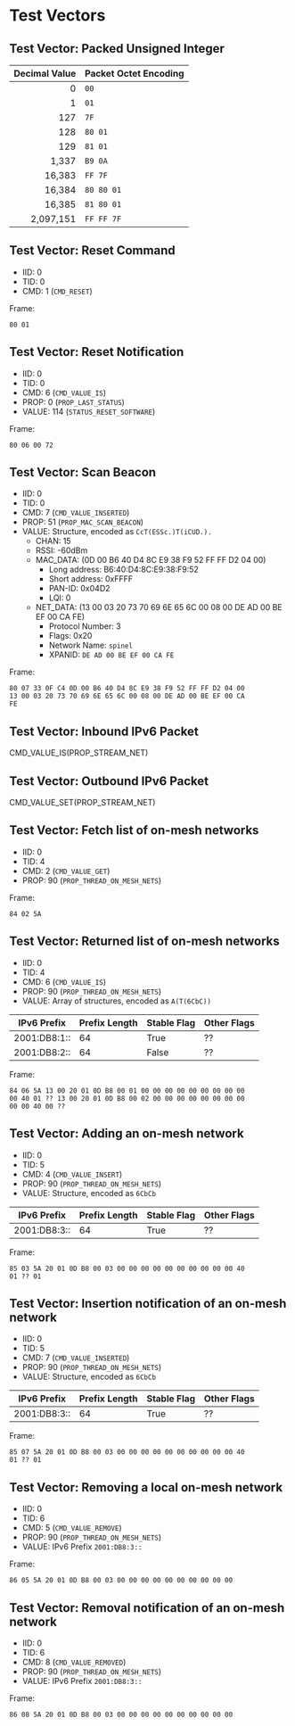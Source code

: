 # Test Vectors

## Test Vector: Packed Unsigned Integer

Decimal Value | Packet Octet Encoding
-------------:|:----------------------
            0 | `00`
            1 | `01`
          127 | `7F`
          128 | `80 01`
          129 | `81 01`
        1,337 | `B9 0A`
       16,383 | `FF 7F`
       16,384 | `80 80 01`
       16,385 | `81 80 01`
    2,097,151 | `FF FF 7F`

<!-- RQ -- The PUI test-vector encodings need to be verified. -->

## Test Vector: Reset Command

* IID: 0
* TID: 0
* CMD: 1 (`CMD_RESET`)

Frame:

    80 01

## Test Vector: Reset Notification

* IID: 0
* TID: 0
* CMD: 6 (`CMD_VALUE_IS`)
* PROP: 0 (`PROP_LAST_STATUS`)
* VALUE: 114 (`STATUS_RESET_SOFTWARE`)

Frame:

    80 06 00 72

## Test Vector: Scan Beacon

* IID: 0
* TID: 0
* CMD: 7 (`CMD_VALUE_INSERTED`)
* PROP: 51 (`PROP_MAC_SCAN_BEACON`)
* VALUE: Structure, encoded as `CcT(ESSc.)T(iCUD.).`
    * CHAN: 15
    * RSSI: -60dBm
    * MAC_DATA: (0D 00 B6 40 D4 8C E9 38 F9 52 FF FF D2 04 00)
        * Long address: B6:40:D4:8C:E9:38:F9:52
        * Short address: 0xFFFF
        * PAN-ID: 0x04D2
        * LQI: 0
    * NET_DATA: (13 00 03 20 73 70 69 6E 65 6C 00 08 00 DE AD 00 BE EF 00 CA FE)
        * Protocol Number: 3
        * Flags: 0x20
        * Network Name: `spinel`
        * XPANID: `DE AD 00 BE EF 00 CA FE`

Frame:

    80 07 33 0F C4 0D 00 B6 40 D4 8C E9 38 F9 52 FF FF D2 04 00
    13 00 03 20 73 70 69 6E 65 6C 00 08 00 DE AD 00 BE EF 00 CA
    FE

## Test Vector: Inbound IPv6 Packet

CMD_VALUE_IS(PROP_STREAM_NET)

<!-- RQ -- FIXME: This test vector is incomplete. -->

## Test Vector: Outbound IPv6 Packet

CMD_VALUE_SET(PROP_STREAM_NET)

<!-- RQ -- FIXME: This test vector is incomplete. -->

## Test Vector: Fetch list of on-mesh networks

* IID: 0
* TID: 4
* CMD: 2 (`CMD_VALUE_GET`)
* PROP: 90 (`PROP_THREAD_ON_MESH_NETS`)

Frame:

    84 02 5A

## Test Vector: Returned list of on-mesh networks

* IID: 0
* TID: 4
* CMD: 6 (`CMD_VALUE_IS`)
* PROP: 90 (`PROP_THREAD_ON_MESH_NETS`)
* VALUE: Array of structures, encoded as `A(T(6CbC))`

IPv6 Prefix  | Prefix Length | Stable Flag | Other Flags
-------------|---------------|-------------|--------------
2001:DB8:1:: | 64            | True        | ??
2001:DB8:2:: | 64            | False       | ??

Frame:

    84 06 5A 13 00 20 01 0D B8 00 01 00 00 00 00 00 00 00 00 00
    00 40 01 ?? 13 00 20 01 0D B8 00 02 00 00 00 00 00 00 00 00
    00 00 40 00 ??

<!-- TODO: This test vector is incomplete. -->

## Test Vector: Adding an on-mesh network

* IID: 0
* TID: 5
* CMD: 4 (`CMD_VALUE_INSERT`)
* PROP: 90 (`PROP_THREAD_ON_MESH_NETS`)
* VALUE: Structure, encoded as `6CbCb`

IPv6 Prefix  | Prefix Length | Stable Flag | Other Flags
-------------|---------------|-------------|--------------
2001:DB8:3:: | 64            | True        | ??

Frame:

    85 03 5A 20 01 0D B8 00 03 00 00 00 00 00 00 00 00 00 00 40
    01 ?? 01

<!-- RQ -- FIXME: This test vector is incomplete. -->

## Test Vector: Insertion notification of an on-mesh network

* IID: 0
* TID: 5
* CMD: 7 (`CMD_VALUE_INSERTED`)
* PROP: 90 (`PROP_THREAD_ON_MESH_NETS`)
* VALUE: Structure, encoded as `6CbCb`

IPv6 Prefix  | Prefix Length | Stable Flag | Other Flags
-------------|---------------|-------------|--------------
2001:DB8:3:: | 64            | True        | ??

Frame:

    85 07 5A 20 01 0D B8 00 03 00 00 00 00 00 00 00 00 00 00 40
    01 ?? 01

<!-- RQ -- FIXME: This test vector is incomplete. -->

## Test Vector: Removing a local on-mesh network

* IID: 0
* TID: 6
* CMD: 5 (`CMD_VALUE_REMOVE`)
* PROP: 90 (`PROP_THREAD_ON_MESH_NETS`)
* VALUE: IPv6 Prefix `2001:DB8:3::`

Frame:

    86 05 5A 20 01 0D B8 00 03 00 00 00 00 00 00 00 00 00 00

## Test Vector: Removal notification of an on-mesh network

* IID: 0
* TID: 6
* CMD: 8 (`CMD_VALUE_REMOVED`)
* PROP: 90 (`PROP_THREAD_ON_MESH_NETS`)
* VALUE: IPv6 Prefix `2001:DB8:3::`

Frame:

    86 08 5A 20 01 0D B8 00 03 00 00 00 00 00 00 00 00 00 00


